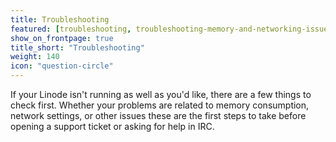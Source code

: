 ```yaml
---
title: Troubleshooting
featured: [troubleshooting, troubleshooting-memory-and-networking-issues, troubleshooting-common-apache-issues, rescue-and-rebuild, recovering-from-a-system-compromise]
show_on_frontpage: true
title_short: "Troubleshooting"
weight: 140
icon: "question-circle"
---
```


If your Linode isn't running as well as you'd like, there are a few things to check first. Whether your problems are related to memory consumption, network settings, or other issues these are the first steps to take before opening a support ticket or asking for help in IRC.


